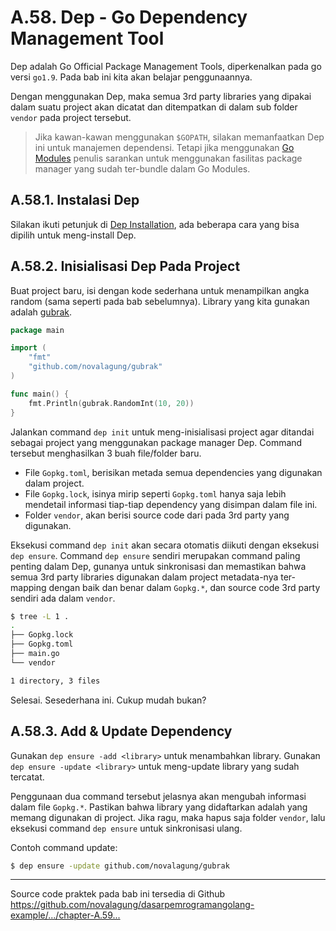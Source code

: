 # A.58. Dep - Go Dependency Management Tool

Dep adalah Go Official Package Management Tools, diperkenalkan pada go versi `go1.9`. Pada bab ini kita akan belajar penggunaannya.

Dengan menggunakan Dep, maka semua 3rd party libraries yang dipakai dalam suatu project akan dicatat dan ditempatkan di dalam sub folder `vendor` pada project tersebut.

> Jika kawan-kawan menggunakan `$GOPATH`, silakan memanfaatkan Dep ini untuk manajemen dependensi. Tetapi jika menggunakan [Go Modules](/A-60-go-modules.html) penulis sarankan untuk menggunakan fasilitas package manager yang sudah ter-bundle dalam Go Modules.

## A.58.1. Instalasi Dep

Silakan ikuti petunjuk di [Dep Installation](https://golang.github.io/dep/docs/installation.html), ada beberapa cara yang bisa dipilih untuk meng-install Dep.

## A.58.2. Inisialisasi Dep Pada Project

Buat project baru, isi dengan kode sederhana untuk menampilkan angka random (sama seperti pada bab sebelumnya). Library yang kita gunakan adalah [gubrak](https://github.com/novalagung/gubrak).

```go
package main

import (
	"fmt"
	"github.com/novalagung/gubrak"
)

func main() {
	fmt.Println(gubrak.RandomInt(10, 20))
}
```

Jalankan command `dep init` untuk meng-inisialisasi project agar ditandai sebagai project yang menggunakan package manager Dep. Command tersebut menghasilkan 3 buah file/folder baru.

- File `Gopkg.toml`, berisikan metada semua dependencies yang digunakan dalam project.
- File `Gopkg.lock`, isinya mirip seperti `Gopkg.toml` hanya saja lebih mendetail informasi tiap-tiap dependency yang disimpan dalam file ini.
- Folder `vendor`, akan berisi source code dari pada 3rd party yang digunakan.

Eksekusi command `dep init` akan secara otomatis diikuti dengan eksekusi `dep ensure`. Command `dep ensure` sendiri merupakan command paling penting dalam Dep, gunanya untuk sinkronisasi dan memastikan bahwa semua 3rd party libraries digunakan dalam project metadata-nya ter-mapping dengan baik dan benar dalam `Gopkg.*`, dan source code 3rd party sendiri ada dalam `vendor`.

```bash
$ tree -L 1 .
.
├── Gopkg.lock
├── Gopkg.toml
├── main.go
└── vendor

1 directory, 3 files
```

Selesai. Sesederhana ini. Cukup mudah bukan?

## A.58.3. Add & Update Dependency

Gunakan `dep ensure -add <library>` untuk menambahkan library. Gunakan `dep ensure -update <library>` untuk meng-update library yang sudah tercatat.

Penggunaan dua command tersebut jelasnya akan mengubah informasi dalam file `Gopkg.*`. Pastikan bahwa library yang didaftarkan adalah yang memang digunakan di project. Jika ragu, maka hapus saja folder `vendor`, lalu eksekusi command `dep ensure` untuk sinkronisasi ulang.

Contoh command update:

```bash
$ dep ensure -update github.com/novalagung/gubrak
```

---

<div class="source-code-link">
    <div class="source-code-link-message">Source code praktek pada bab ini tersedia di Github</div>
    <a href="https://github.com/novalagung/dasarpemrogramangolang-example/tree/master/chapter-A.59-dep">https://github.com/novalagung/dasarpemrogramangolang-example/.../chapter-A.59...</a>
</div>
